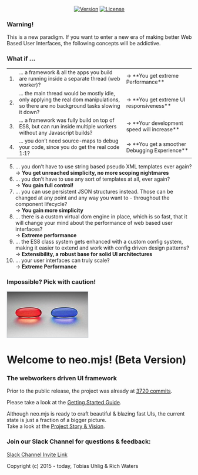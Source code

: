 <p align="center">
  <a href="https://www.npmjs.com/package/neo.mjs"><img src="https://img.shields.io/npm/v/neo.mjs.svg" alt="Version"></a>
  <a href="https://www.npmjs.com/package/neo.mjs"><img src="https://img.shields.io/npm/l/neo.mjs.svg" alt="License"></a>
</p>

### Warning!
This is a new paradigm. If you want to enter a new era of making better Web Based User Interfaces,
the following concepts will be addictive.

### What if ...

<table>
    <tr>
        <td>1.</td>
        <td>... a framework & all the apps you build are running inside a separate thread (web worker)?</td>
        <td>→ **You get extreme Performance**</td>
    </tr>
    <tr>
        <td>2.</td>
        <td>... the main thread would be mostly idle, only applying the real dom manipulations,
            so there are no background tasks slowing it down?</td>
        <td>→ **You get extreme UI responsiveness**</td>
    </tr>
    <tr>
        <td>3.</td>
        <td>... a framework was fully build on top of ES8, but can run inside multiple workers without any Javascript builds?</td>
        <td>→ **Your development speed will increase**</td>
    </tr>
    <tr>
        <td>4.</td>
        <td>... you don’t need source-maps to debug your code, since you do get the real code 1:1?</td>
        <td>→ **You get a smoother Debugging Experience**</td>
    </tr>
</table>

5.  ... you don’t have to use string based pseudo XML templates ever again?<br/>
→ **You get unreached simplicity, no more scoping nightmares**
6.  ... you don’t have to use any sort of templates at all, ever again?<br/>
→ **You gain full control!**
7.  ... you can use persistent JSON structures instead.
Those can be changed at any point and any way you want to - throughout the component lifecycle?<br/>
→ **You gain more simplicity**
8.  ... there is a custom virtual dom engine in place, which is so fast,
that it will change your mind about the performance of web based user interfaces?<br/>
→ **Extreme performance**
9.  ... the ES8 class system gets enhanced with a custom config system,
making it easier to extend and work with config driven design patterns?<br/>
→ **Extensibility, a robust base for solid UI architectures**
10.  ... your user interfaces can truly scale?<br/>
→ **Extreme Performance**

### Impossible? Pick with caution!
<img alt="neo.mjs commit history" src="./.github/images/redorbluepill.png">

# Welcome to neo.mjs! (Beta Version)
### The webworkers driven UI framework

Prior to the public release, the project was already at <a href=".github/NEOMJS_HISTORY.md">3720 commits</a>.

Please take a look at the <a href=".github/GETTING_STARTED.md">Getting Started Guide</a>.

Although neo.mjs is ready to craft beautiful & blazing fast UIs, the current state is just a fraction of a bigger
picture.<br/>
Take a look at the <a href=".github/VISION.md">Project Story & Vision</a>.

### Join our Slack Channel for questions & feedback:

<a href="https://join.slack.com/t/neotericjs/shared_invite/enQtNDk2NjEwMTIxODQ2LWRjNGQ3ZTMzODRmZGM2NDM2NzZmZTMzZmE2YjEwNDM4NDhjZDllNWY2ZDkwOWQ5N2JmZWViYjYzZTg5YjdiMDc">Slack Channel Invite Link</a>

Copyright (c) 2015 - today, Tobias Uhlig & Rich Waters